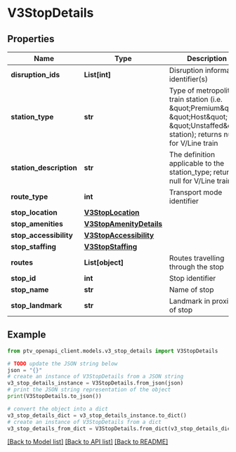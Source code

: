 # V3StopDetails


## Properties

Name | Type | Description | Notes
------------ | ------------- | ------------- | -------------
**disruption_ids** | **List[int]** | Disruption information identifier(s) | [optional] 
**station_type** | **str** | Type of metropolitan train station (i.e. \&quot;Premium\&quot;, \&quot;Host\&quot; or \&quot;Unstaffed\&quot; station); returns null for V/Line train | [optional] 
**station_description** | **str** | The definition applicable to the station_type; returns null for V/Line train | [optional] 
**route_type** | **int** | Transport mode identifier | [optional] 
**stop_location** | [**V3StopLocation**](V3StopLocation.md) |  | [optional] 
**stop_amenities** | [**V3StopAmenityDetails**](V3StopAmenityDetails.md) |  | [optional] 
**stop_accessibility** | [**V3StopAccessibility**](V3StopAccessibility.md) |  | [optional] 
**stop_staffing** | [**V3StopStaffing**](V3StopStaffing.md) |  | [optional] 
**routes** | **List[object]** | Routes travelling through the stop | [optional] 
**stop_id** | **int** | Stop identifier | [optional] 
**stop_name** | **str** | Name of stop | [optional] 
**stop_landmark** | **str** | Landmark in proximity of stop | [optional] 

## Example

```python
from ptv_openapi_client.models.v3_stop_details import V3StopDetails

# TODO update the JSON string below
json = "{}"
# create an instance of V3StopDetails from a JSON string
v3_stop_details_instance = V3StopDetails.from_json(json)
# print the JSON string representation of the object
print(V3StopDetails.to_json())

# convert the object into a dict
v3_stop_details_dict = v3_stop_details_instance.to_dict()
# create an instance of V3StopDetails from a dict
v3_stop_details_from_dict = V3StopDetails.from_dict(v3_stop_details_dict)
```
[[Back to Model list]](../README.md#documentation-for-models) [[Back to API list]](../README.md#documentation-for-api-endpoints) [[Back to README]](../README.md)


